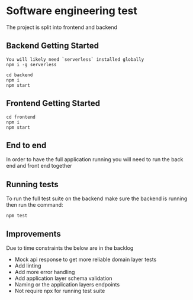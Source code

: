 # Software engineering test

The project is split into frontend and backend

## Backend Getting Started
```
You will likely need `serverless` installed globally
npm i -g serverless

cd backend
npm i
npm start
```

## Frontend Getting Started
```
cd frontend
npm i
npm start
```

## End to end

In order to have the full application running you will need to run the back end and front end together

## Running tests

To run the full test suite on the backend make sure the backend is running then run the command:

```
npm test
```

## Improvements

Due to time constraints the below are in the backlog

- Mock api response to get more reliable domain layer tests
- Add linting
- Add more error handling
- Add application layer schema validation
- Naming or the application layers endpoints
- Not require npx for running test suite

